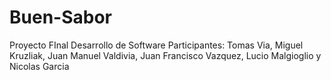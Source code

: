 # Buen-Sabor
 Proyecto FInal Desarrollo de Software
Participantes: Tomas Via, Miguel Kruzliak, Juan Manuel Valdivia, Juan Francisco Vazquez, Lucio Malgioglio y Nicolas Garcia
